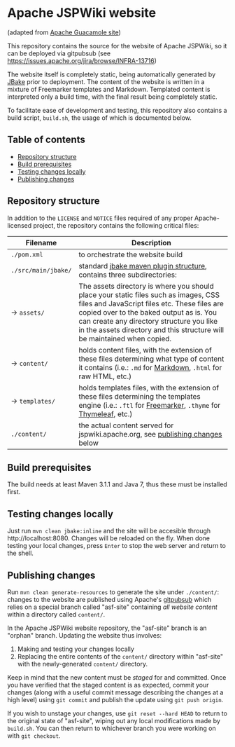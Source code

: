 Apache JSPWiki website
======================

(adapted from [Apache Guacamole site](https://github.com/apache/incubator-guacamole-website))

This repository contains the source for the website of Apache JSPWiki, so it 
can be deployed via gitpubsub (see https://issues.apache.org/jira/browse/INFRA-13716)

The website itself is completely static, being automatically generated by
[JBake](https://jbake.org/) prior to deployment. The content of the website
is written in a mixture of Freemarker templates and Markdown. Templated
content is interpreted only a build time, with the final result being
completely static.

To facilitate ease of development and testing, this repository also contains a
build script, `build.sh`, the usage of which is documented below.

Table of contents
-----------------

* [Repository structure](#repository-structure)
* [Build prerequisites](#build-prerequisites)
* [Testing changes locally](#testing-changes-locally)
* [Publishing changes](#publishing-changes)

Repository structure
--------------------

In addition to the `LICENSE` and `NOTICE` files required of any proper Apache-
licensed project, the repository contains the following critical files:

| Filename            | Description
| -------------       | -----------
| `./pom.xml`         | to orchestrate the website build
| `./src/main/jbake/` | standard [jbake maven plugin structure](https://github.com/ingenieux/jbake-maven-plugin), contains three subdirectories:
|  -> `assets/`       | The assets directory is where you should place your static files such as images, CSS files and JavaScript files etc. These files are copied over to the baked output as is. You can create any directory structure you like in the assets directory and this structure will be maintained when copied.
|  -> `content/`      | holds content files, with the extension of these files determining what type of content it contains (i.e.: `.md` for [Markdown](http://daringfireball.net/projects/markdown/syntax), `.html` for raw HTML, etc.)
|  -> `templates/`    | holds templates files, with the extension of these files determining the templates engine (i.e.: `.ftl` for [Freemarker](https://freemarker.apache.org/), `.thyme` for [Thymeleaf](http://www.thymeleaf.org/), etc.)
| `./content/`        | the actual content served for jspwiki.apache.org, see [publishing changes](#publishing-changes) below

Build prerequisites
-------------------

The build needs at least Maven 3.1.1 and Java 7, thus these must be installed first.

Testing changes locally
-----------------------
Just run `mvn clean jbake:inline` and the site will be accesible through http://localhost:8080. 
Changes will be reloaded on the fly. When done testing your local changes, press `Enter` to stop 
the web server and return to the shell.

Publishing changes
------------------
Run `mvn clean generate-resources` to generate the site under `./content/`: changes 
to the website are published using Apache's 
[gitpubsub](https://blogs.apache.org/infra/entry/git_based_websites_available) which 
relies on a special branch called "asf-site" containing *all website content* within 
a directory called `content/`.

In the Apache JSPWiki website repository, the "asf-site" branch is an "orphan"
branch. Updating the website thus involves:

1. Making and testing your changes locally
2. Replacing the entire contents of the `content/` directory within "asf-site"
   with the newly-generated `content/` directory.

Keep in mind that the new content must be *staged* for and committed. Once you 
have verified that the staged content is as expected, commit your changes 
(along with a useful commit message describing the changes at a high level) 
using `git commit` and publish the update using `git push origin`.

If you wish to unstage your changes, use `git reset --hard HEAD` to return to
the original state of "asf-site", wiping out any local modifications made by
`build.sh`. You can then return to whichever branch you were working on with
`git checkout`.